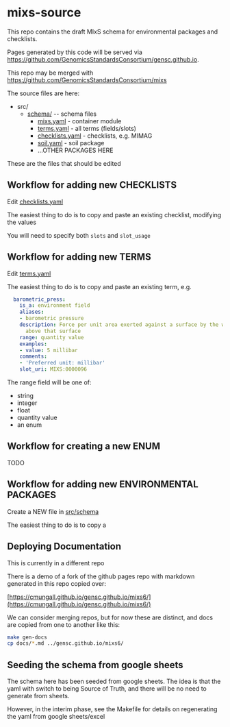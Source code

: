 # mixs-source


This repo contains the draft MIxS schema for environmental packages and checklists. 

Pages generated by this code will be served via https://github.com/GenomicsStandardsConsortium/gensc.github.io.

This repo may be merged with https://github.com/GenomicsStandardsConsortium/mixs

The source files are here:

 * src/
    * [schema/](src/schema/) -- schema files
       * [mixs.yaml](src/schema/mixs.yaml) - container module
       * [terms.yaml](src/schema/terms.yaml) - all terms (fields/slots)
       * [checklists.yaml](src/schema/checklists.yaml) - checklists, e.g. MIMAG
       * [soil.yaml](src/schema/soil.yaml) - soil package
       * ...OTHER PACKAGES HERE

These are the files that should be edited

## Workflow for adding new CHECKLISTS

Edit [checklists.yaml](src/schema/checklists.yaml)

The easiest thing to do is to copy and paste an existing checklist, modifying the values

You will need to specify both `slots` and `slot_usage`

## Workflow for adding new TERMS

Edit [terms.yaml](src/schema/terms.yaml)

The easiest thing to do is to copy and paste an existing term, e.g.

```yaml
  barometric_press:
    is_a: environment field
    aliases:
    - barometric pressure
    description: Force per unit area exerted against a surface by the weight of air
      above that surface
    range: quantity value
    examples:
    - value: 5 millibar
    comments:
    - 'Preferred unit: millibar'
    slot_uri: MIXS:0000096
```

The range field will be one of:

 - string
 - integer
 - float
 - quantity value
 - an enum

## Workflow for creating a new ENUM

TODO

## Workflow for adding new ENVIRONMENTAL PACKAGES

Create a NEW file in [src/schema](src/schema/)

The easiest thing to do is to copy a 

## Deploying Documentation

This is currently in a different repo

There is a demo of a fork of the github pages repo with markdown generated in this repo copied over:

[https://cmungall.github.io/gensc.github.io/mixs6/](https://cmungall.github.io/gensc.github.io/mixs6/)

We can consider merging repos, but for now these are distinct, and docs are copied from one to another like this:

```bash
make gen-docs
cp docs/*.md ../gensc.github.io/mixs6/
```

## Seeding the schema from google sheets

The schema here has been seeded from google sheets. The idea is that the yaml with switch to being Source of Truth, and there will be no need to generate from sheets.

However, in the interim phase, see the Makefile for details on regenerating the yaml from google sheets/excel
